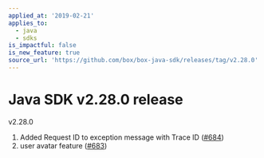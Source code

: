 ```yaml
---
applied_at: '2019-02-21'
applies_to:
  - java
  - sdks
is_impactful: false
is_new_feature: true
source_url: 'https://github.com/box/box-java-sdk/releases/tag/v2.28.0'
---
```


# Java SDK v2.28.0 release

v2.28.0
1. Added Request ID to exception message with Trace ID ([#684](https://github.com/box/box-java-sdk/pull/684))
2. user avatar feature ([#683](https://github.com/box/box-java-sdk/pull/683))
